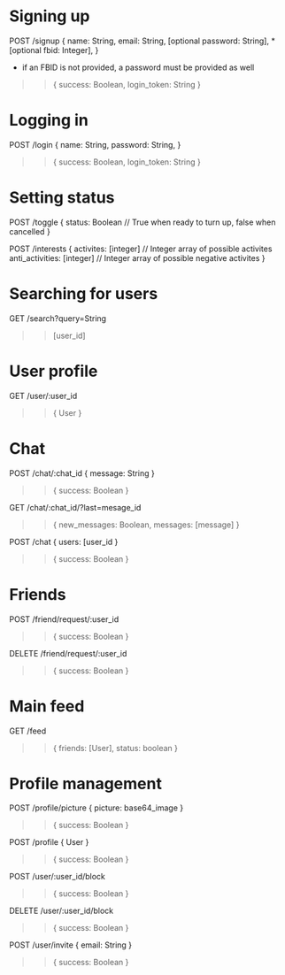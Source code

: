 # Signing up

POST /signup
{
	name: String,
	email: String,
	[optional password: String], *
	[optional fbid: Integer],
}
* if an FBID is not provided, a password must be provided as well
>> { success: Boolean, login_token: String }

# Logging in

POST /login
{
	name: String,
	password: String,
}
>> { success: Boolean, login_token: String }

# Setting status

POST /toggle
{
	status: Boolean // True when ready to turn up, false when cancelled
}

POST /interests
{
	activites: [integer] // Integer array of possible activites
	anti_activities: [integer] // Integer array of possible negative activites
}

# Searching for users

GET /search?query=String
>> [user_id]

# User profile

GET /user/:user_id
>> { User }

# Chat

POST /chat/:chat_id
{ message: String }
>> { success: Boolean }

GET /chat/:chat_id/?last=mesage_id
>> { new_messages: Boolean, messages: [message] }

POST /chat
{ users: [user_id }
>> { success: Boolean }

# Friends

POST /friend/request/:user_id
>> { success: Boolean }

DELETE /friend/request/:user_id
>> { success: Boolean }

# Main feed

GET /feed
>> { friends: [User], status: boolean }

# Profile management

POST /profile/picture
{ picture: base64_image }
>> { success: Boolean }

POST /profile
{ User }
>> { success: Boolean }

POST /user/:user_id/block
>> { success: Boolean }

DELETE /user/:user_id/block
>> { success: Boolean }

POST /user/invite
{ email: String }
>> { success: Boolean }


